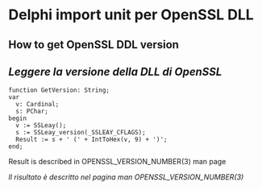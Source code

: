 # Delphi import unit per OpenSSL DLL

## How to get OpenSSL DDL version
## _Leggere la versione della DLL di OpenSSL_

```
function GetVersion: String;
var
  v: Cardinal;
  s: PChar;
begin
  v := SSLeay();
  s := SSLeay_version(_SSLEAY_CFLAGS);
  Result := s + ' (' + IntToHex(v, 9) + ')';
end;
```

Result is described in OPENSSL_VERSION_NUMBER(3) man page

_Il risultato &egrave; descritto nel pagina man OPENSSL_VERSION_NUMBER(3)_
